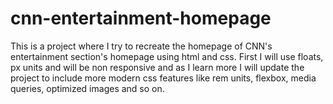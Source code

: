 # cnn-entertainment-homepage
 This is a project where I try to recreate the homepage of CNN's entertainment section's homepage using html and css. First I will use floats, px units and will be non responsive and as I learn more I will update the project to include more modern css features like rem units, flexbox, media queries, optimized images and so on.
